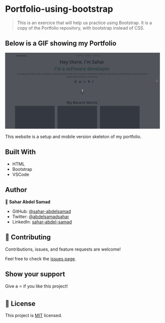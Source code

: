 # Portfolio-using-bootstrap

> This is an exercice that will help us practice using Bootstrap.
> It is a copy of the Portfolio repository, with bootstrap instead of CSS.

## Below is a GIF showing my Portfolio
![gif](Screenshot.gif)

This website is a setup and mobile version skeleton of my portfolio.

## Built With

- HTML
- Bootstrap
- VSCode

## Author

👤 **Sahar Abdel Samad**

- GitHub: [@sahar-abdelsamad](https://github.com/Sahar-AbdelSamad)
- Twitter: [@abdelsamadsahar](https://twitter.com/AbdelSamadSahar)
- LinkedIn: [sahar-abdel-samad](https://www.linkedin.com/in/sahar-abdel-samad/)

## 🤝 Contributing

Contributions, issues, and feature requests are welcome!

Feel free to check the [issues page](https://github.com/Sahar-AbdelSamad/Portfolio-using-bootstrap/issues).

## Show your support

Give a ⭐️ if you like this project!

## 📝 License

This project is [MIT](LICENSE) licensed.